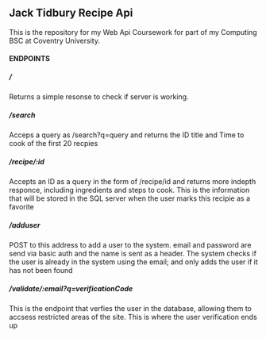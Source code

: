 ## Jack Tidbury Recipe Api

This is the repository for my Web Api Coursework for part of my Computing BSC at Coventry University.

#### ENDPOINTS

##### /
Returns a simple resonse to check if server is working.

##### /search
Acceps a query as /search?q=query and returns the ID title and Time to cook of the first 20 recpies

##### /recipe/:id

Accepts an ID as a query in the form of /recipe/id and returns more indepth responce, including ingredients and steps to cook. This is the information that will be stored in the SQL server when the user marks this recipie as a favorite

##### /adduser

POST to this address to add a user to the system. email and password are send via basic auth and the name is sent as a header. The system checks if the user is already in the system using the email; and only adds the user if it has not been found  

##### /validate/:email?q=verificationCode

This is the endpoint that verfies the user in the database, allowing them to accsess restricted areas of the site. This is where the user verification ends up
